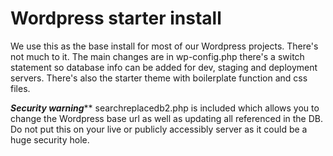 Wordpress starter install
=============

We use this as the base install for most of our Wordpress projects. There's not much to it.
The main changes are in wp-config.php there's a switch statement so database info can be added for dev, staging and deployment servers.
There's also the starter theme with boilerplate function and css files.

*****Security warning******* 
searchreplacedb2.php is included which allows you to change the Wordpress base url as well as updating all referenced in the DB. Do not put this 
on your live or publicly accessibly server as it could be a huge security hole. 